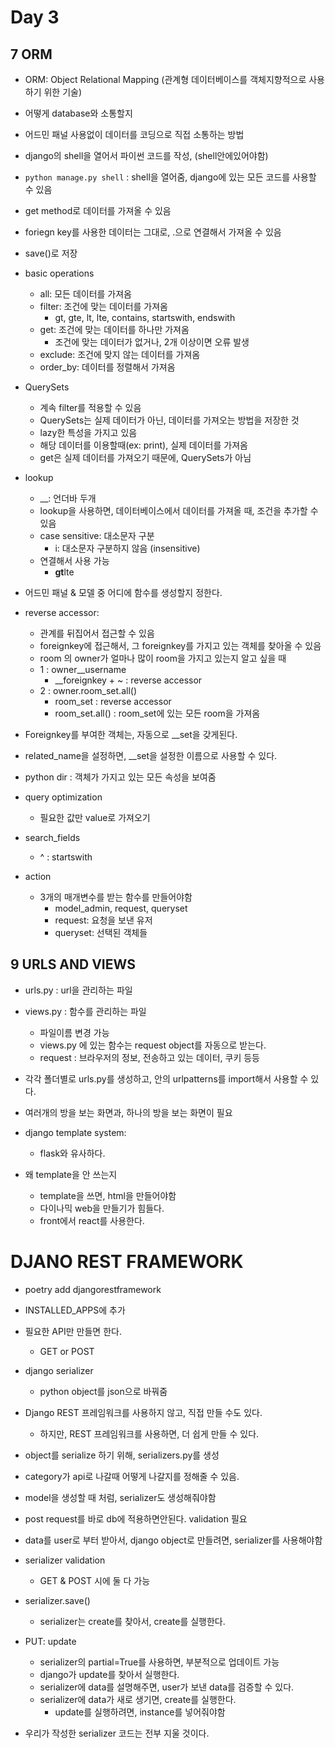 # Day 3

## 7 ORM

- ORM: Object Relational Mapping (관계형 데이터베이스를 객체지향적으로 사용하기 위한 기술)
- 어떻게 database와 소통할지
- 어드민 패널 사용없이 데이터를 코딩으로 직접 소통하는 방법
- django의 shell을 열어서 파이썬 코드를 작성, (shell안에있어야함)

- `python manage.py shell` : shell을 열어줌, django에 있는 모든 코드를 사용할 수 있음
- get method로 데이터를 가져올 수 있음
- foriegn key를 사용한 데이터는 그대로, .으로 연결해서 가져올 수 있음
- save()로 저장

- basic operations

  - all: 모든 데이터를 가져옴
  - filter: 조건에 맞는 데이터를 가져옴
    - gt, gte, lt, lte, contains, startswith, endswith
  - get: 조건에 맞는 데이터를 하나만 가져옴
    - 조건에 맞는 데이터가 없거나, 2개 이상이면 오류 발생
  - exclude: 조건에 맞지 않는 데이터를 가져옴
  - order_by: 데이터를 정렬해서 가져옴

- QuerySets

  - 계속 filter를 적용할 수 있음
  - QuerySets는 실제 데이터가 아닌, 데이터를 가져오는 방법을 저장한 것
  - lazy한 특성을 가지고 있음
  - 해당 데이터를 이용할때(ex: print), 실제 데이터를 가져옴
  - get은 실제 데이터를 가져오기 때문에, QuerySets가 아님

- lookup

  - \_\_: 언더바 두개
  - lookup을 사용하면, 데이터베이스에서 데이터를 가져올 때, 조건을 추가할 수 있음
  - case sensitive: 대소문자 구분
    - i: 대소문자 구분하지 않음 (insensitive)
  - 연결해서 사용 가능
    - **gt**lte

- 어드민 패널 & 모델 중 어디에 함수를 생성할지 정한다.

- reverse accessor:

  - 관계를 뒤집어서 접근할 수 있음
  - foreignkey에 접근해서, 그 foreignkey를 가지고 있는 객체를 찾아올 수 있음
  - room 의 owner가 얼마나 많이 room을 가지고 있는지 알고 싶을 때
  - 1 : owner\_\_username
    - \_\_foreignkey + ~ : reverse accessor
  - 2 : owner.room_set.all()
    - room_set : reverse accessor
    - room_set.all() : room_set에 있는 모든 room을 가져옴

- Foreignkey를 부여한 객체는, 자동으로 \_\_set을 갖게된다.
- related_name을 설정하면, \_\_set을 설정한 이름으로 사용할 수 있다.

- python dir : 객체가 가지고 있는 모든 속성을 보여줌

- query optimization

  - 필요한 값만 value로 가져오기

- search_fields

  - ^ : startswith

- action
  - 3개의 매개변수를 받는 함수를 만들어야함
    - model_admin, request, queryset
    - request: 요청을 보낸 유저
    - queryset: 선택된 객체들

## 9 URLS AND VIEWS

- urls.py : url을 관리하는 파일
- views.py : 함수를 관리하는 파일

  - 파일이름 변경 가능
  - views.py 에 있는 함수는 request object를 자동으로 받는다.
  - request : 브라우저의 정보, 전송하고 있는 데이터, 쿠키 등등

- 각각 폴더별로 urls.py를 생성하고, 안의 urlpatterns를 import해서 사용할 수 있다.

- 여러개의 방을 보는 화면과, 하나의 방을 보는 화면이 필요

- django template system:

  - flask와 유사하다.

- 왜 template을 안 쓰는지
  - template을 쓰면, html을 만들어야함
  - 다이나믹 web을 만들기가 힘들다.
  - front에서 react를 사용한다.

# DJANO REST FRAMEWORK

- poetry add djangorestframework
- INSTALLED_APPS에 추가
- 필요한 API만 만들면 한다.
  - GET or POST
- django serializer
  - python object를 json으로 바꿔줌
- Django REST 프레임워크를 사용하지 않고, 직접 만들 수도 있다.

  - 하지만, REST 프레임워크를 사용하면, 더 쉽게 만들 수 있다.

- object를 serialize 하기 위해, serializers.py를 생성
- category가 api로 나갈때 어떻게 나갈지를 정해줄 수 있음.
- model을 생성할 때 처럼, serializer도 생성해줘야함
- post request를 바로 db에 적용하면안된다. validation 필요
- data를 user로 부터 받아서, django object로 만들려면, serializer를 사용해야함
- serializer validation

  - GET & POST 시에 둘 다 가능

- serializer.save()

  - serializer는 create를 찾아서, create를 실행한다.

- PUT: update

  - serializer의 partial=True를 사용하면, 부분적으로 업데이트 가능
  - django가 update를 찾아서 실행한다.
  - serializer에 data를 설명해주면, user가 보낸 data를 검증할 수 있다.
  - serializer에 data가 새로 생기면, create를 실행한다.
    - update를 실행하려면, instance를 넣어줘야함

- 우리가 작성한 serializer 코드는 전부 지울 것이다.
